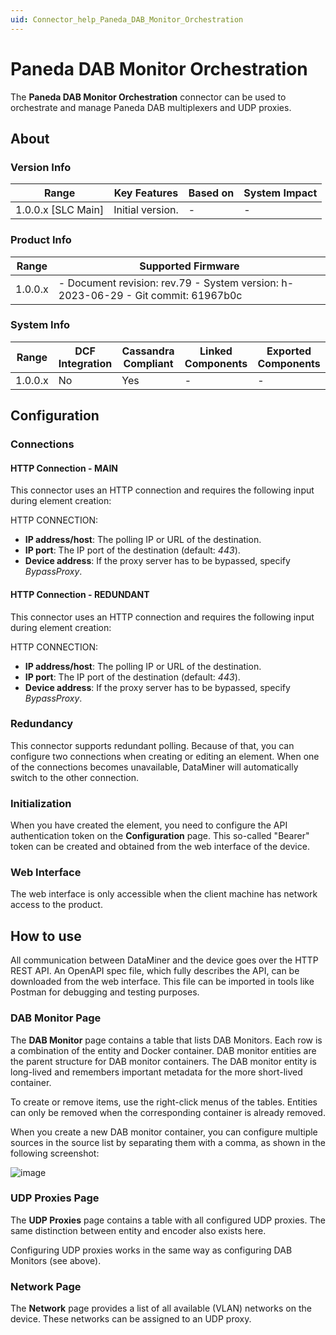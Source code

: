 ```yaml
---
uid: Connector_help_Paneda_DAB_Monitor_Orchestration
---
```


# Paneda DAB Monitor Orchestration

The **Paneda DAB Monitor Orchestration** connector can be used to orchestrate and manage Paneda DAB multiplexers and UDP proxies.

## About

### Version Info

| **Range**            | **Key Features** | **Based on** | **System Impact** |
|----------------------|------------------|--------------|-------------------|
| 1.0.0.x \[SLC Main\] | Initial version. | \-           | \-                |

### Product Info

| **Range** | **Supported Firmware**                                                             |
|-----------|------------------------------------------------------------------------------------|
| 1.0.0.x   | \- Document revision: rev.79 - System version: h-2023-06-29 - Git commit: 61967b0c |

### System Info

| **Range** | **DCF Integration** | **Cassandra Compliant** | **Linked Components** | **Exported Components** |
|-----------|---------------------|-------------------------|-----------------------|-------------------------|
| 1.0.0.x   | No                  | Yes                     | \-                    | \-                      |

## Configuration

### Connections

#### HTTP Connection - MAIN

This connector uses an HTTP connection and requires the following input during element creation:

HTTP CONNECTION:

- **IP address/host**: The polling IP or URL of the destination.
- **IP port**: The IP port of the destination (default: *443*).
- **Device address**: If the proxy server has to be bypassed, specify *BypassProxy*.

#### HTTP Connection - REDUNDANT

This connector uses an HTTP connection and requires the following input during element creation:

HTTP CONNECTION:

- **IP address/host**: The polling IP or URL of the destination.
- **IP port**: The IP port of the destination (default: *443*).
- **Device address**: If the proxy server has to be bypassed, specify *BypassProxy*.

### Redundancy

This connector supports redundant polling. Because of that, you can configure two connections when creating or editing an element. When one of the connections becomes unavailable, DataMiner will automatically switch to the other connection.

### Initialization

When you have created the element, you need to configure the API authentication token on the **Configuration** page. This so-called "Bearer" token can be created and obtained from the web interface of the device.

### Web Interface

The web interface is only accessible when the client machine has network access to the product.

## How to use

All communication between DataMiner and the device goes over the HTTP REST API. An OpenAPI spec file, which fully describes the API, can be downloaded from the web interface. This file can be imported in tools like Postman for debugging and testing purposes.

### DAB Monitor Page

The **DAB Monitor** page contains a table that lists DAB Monitors. Each row is a combination of the entity and Docker container. DAB monitor entities are the parent structure for DAB monitor containers. The DAB monitor entity is long-lived and remembers important metadata for the more short-lived container.

To create or remove items, use the right-click menus of the tables. Entities can only be removed when the corresponding container is already removed.

When you create a new DAB monitor container, you can configure multiple sources in the source list by separating them with a comma, as shown in the following screenshot:

![image](~/connector-help/images/Paneda_DAB_Monitor_Orchestration_image.png)

### UDP Proxies Page

The **UDP Proxies** page contains a table with all configured UDP proxies. The same distinction between entity and encoder also exists here.

Configuring UDP proxies works in the same way as configuring DAB Monitors (see above).

### Network Page

The **Network** page provides a list of all available (VLAN) networks on the device. These networks can be assigned to an UDP proxy.
